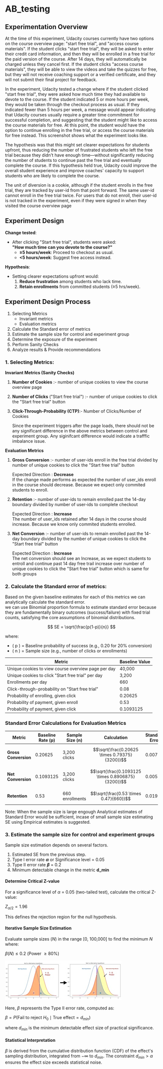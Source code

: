 # AB_testing

## Experimentation Overview
At the time of this experiment, Udacity courses currently have two options on the course overview page: "start free trial", and "access course materials". If the student clicks "start free trial", they will be asked to enter their credit card information, and then they will be enrolled in a free trial for the paid version of the course. After 14 days, they will automatically be charged unless they cancel first. If the student clicks "access course materials", they will be able to view the videos and take the quizzes for free, but they will not receive coaching support or a verified certificate, and they will not submit their final project for feedback.

In the experiment, Udacity tested a change where if the student clicked "start free trial", they were asked how much time they had available to devote to the course. If the student indicated 5 or more hours per week, they would be taken through the checkout process as usual. If they indicated fewer than 5 hours per week, a message would appear indicating that Udacity courses usually require a greater time commitment for successful completion, and suggesting that the student might like to access the course materials for free. At this point, the student would have the option to continue enrolling in the free trial, or access the course materials for free instead. This screenshot shows what the experiment looks like.

The hypothesis was that this might set clearer expectations for students upfront, thus reducing the number of frustrated students who left the free trial because they didn't have enough time—without significantly reducing the number of students to continue past the free trial and eventually complete the course. If this hypothesis held true, Udacity could improve the overall student experience and improve coaches' capacity to support students who are likely to complete the course.

The unit of diversion is a cookie, although if the student enrolls in the free trial, they are tracked by user-id from that point forward. The same user-id cannot enroll in the free trial twice. For users that do not enroll, their user-id is not tracked in the experiment, even if they were signed in when they visited the course overview page

## Experiment Design
**Change tested**:  
- After clicking "Start free trial", students were asked:  
  **"How much time can you devote to the course?"**  
  - **≥5 hours/week**: Proceed to checkout as usual.  
  - **<5 hours/week**: Suggest free access instead.
  
**Hypothesis**:  
- Setting clearer expectations upfront would:  
  1. **Reduce frustration** among students who lack time.  
  2. **Retain enrollments** from committed students (≥5 hrs/week).


 ## Experiment Design Process
 1. Selecting Metrics
    - Invariant metrics
    - Evaluation metrics
 2. Calculate the Standard error of metrics
 3. Estimate the sample size for control and experiment group
 4. Determine the exposure of the experiment
 5. Perform Sanity Checks
 6. Analyze results & Provide recommendations

### 1. Selecting Metrics:
 **Invariant Metrics (Sanity Checks)**

 1. **Number of Cookies** :- number of unique cookies to view the course overview page
 2. **Number of Clicks** ("Start free trial") :- number of unique cookies to click the "Start free trial" button
 3. **Click-Through-Probability (CTP)**:- Number of Clicks/Number of Cookies
    
     Since the experiment triggers after the page loads, there should not be any significant difference in the above metrics between control and experiment group. Any siginifcant difference would indicate a trafffic imbalance issue.

 **Evaluation Metrics**

 1. **Gross Conversion** :- number of user-ids enroll in the free trial divided by number of unique cookies to click the "Start free trial" button
    
    Expected Direction : **Decrease**  
    If the change made performs as expected the number of user_ids enroll in the course should decrease. Because we expect only commited students to enroll.

 2. **Retention** :- number of user-ids to remain enrolled past the 14-day boundary divided by number of user-ids to complete checkout
    
    Expected Direction : **Increase**  
    The number of user_ids retained after 14 days in the course should increase. Because we know only commited students enrolled.

 3. **Net Conversion** :- number of user-ids to remain enrolled past the 14-day boundary divided by the number of unique cookies to click the "Start free trial" button
    
    Expected Direction : **Increase**  
    The net conversion should see an Increase, as we expect students to entroll and continue past 14 day free trail increase over number of unique cookies to click the "Start free trial" button which is same for both groups

### 2. Calculate the Standard error of metrics:
 Based on the given baseline estimates for each of this metrics we can analytically calculate the standard error.  
 we can use Binomial proportion formula to estimate standard error because they are fundamentally binary outcomes (success/failure) with fixed trial counts, satisfying the core assumptions of binomial distributions.  

 $$ SE = \sqrt{\frac{p(1-p)}{n}} $$

 where:  
 - \( p \) = Baseline probability of success (e.g., 0.20 for 20% conversion)  
 - \( n \) = Sample size (e.g., number of clicks or enrollments)

| Metric                                                   | Baseline Value |
| --------------------------------------------------------- | -------------- |
| Unique cookies to view course overview page per day      | 40,000         |
| Unique cookies to click "Start free trial" per day        | 3,200          |
| Enrollments per day                                     | 660            |
| Click-through-probability on "Start free trial"          | 0.08           |
| Probability of enrolling, given click                   | 0.20625        |
| Probability of payment, given enroll                    | 0.53           |
| Probability of payment, given click                     | 0.1093125      |



 ### Standard Error Calculations for Evaluation Metrics
 
 | Metric          | Baseline Rate (p) | Sample Size (n) | Calculation                      | Standard Error |
 |-----------------|-------------------|-----------------|----------------------------------|----------------|
 | **Gross Conversion** | 0.20625          | 3,200 clicks    | $$\sqrt{\frac{0.20625 \times 0.79375}{3200}}$$ | 0.0071         |
 | **Net Conversion**   | 0.1093125        | 3,200 clicks    | $$\sqrt{\frac{0.1093125 \times 0.8906875}{3200}}$$ | 0.0055         |
 | **Retention**        | 0.53             | 660 enrollments | $$\sqrt{\frac{0.53 \times 0.47}{660}}$$         | 0.0194         |

 Note: When the sample size is large engough Analytical estimates of Standard Error would be sufficient, incase of small sample size estimating SE using Empirical estimates is suggested.  

### 3. Estimate the sample size for control and experiment groups
 Sample size estimation depends on several factors.
 1. Estimated SE from the previous step.
 2. Type I error rate **$\alpha$** or Significance level = 0.05
 3. Type II error rate **$\beta$** = 0.2 
 4. Minimum detectable change in the metric **d_min**


#### Determine Critical Z-value

 For a significance level of $\alpha$ = 0.05 (two-tailed test), calculate the critical Z-value:
 
 $Z_{\alpha/2} = 1.96$
 
 This defines the rejection region for the null hypothesis.

#### Iterative Sample Size Estimation

 Evaluate sample sizes ($N$) in the range [0, 100,000] to find the minimum $N$ where:
 
 $\beta(N) \leq 0.2$ (Power $\geq 80\%$)
  
  ![Alt text](https://github.com/sindla97/AB_testing/blob/main/Image.jpeg) 
 
 Here, $\beta$ represents the Type II error rate, computed as:
 
 $\beta = P(\text{Fail to reject } H_0 \mid \text{True effect} = d_{min})$
 
 where $d_{min}$ is the minimum detectable effect size of practical significance.

#### Statistical Interpretation

 $\beta$ is derived from the cumulative distribution function (CDF) of the effect's sampling distribution, integrated from $-\infty$ to $d_{min}$. The constraint $d_{min} > \alpha$ ensures the effect size exceeds statistical noise.



 

    
     
 

